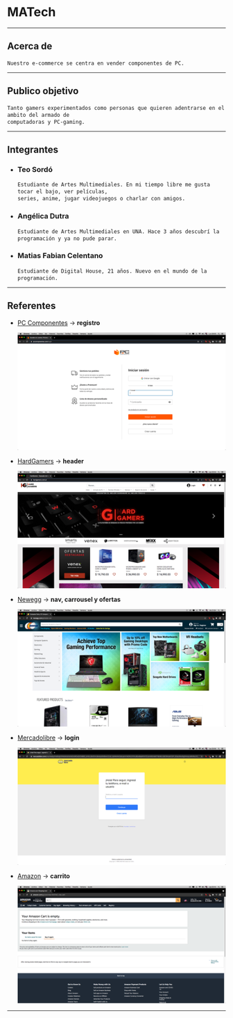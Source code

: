 # MATech
___

## Acerca de
  ~~~
  Nuestro e-commerce se centra en vender componentes de PC.
  ~~~
___

## Publico objetivo
  ~~~
  Tanto gamers experimentados como personas que quieren adentrarse en el ambito del armado de 
  computadoras y PC-gaming.
  ~~~
___

## Integrantes
  - ### Teo Sordó
    ~~~
    Estudiante de Artes Multimediales. En mi tiempo libre me gusta tocar el bajo, ver películas,
    series, anime, jugar videojuegos o charlar con amigos.
    ~~~
  - ### Angélica Dutra
    ~~~
    Estudiante de Artes Multimediales en UNA. Hace 3 años descubrí la programación y ya no pude parar.
    ~~~
  - ### Matias Fabian Celentano
    ~~~
    Estudiante de Digital House, 21 años. Nuevo en el mundo de la programación.
    ~~~
___

## Referentes
  - [PC Componentes](https://www.pccomponentes.com/) -> **registro**

    ![pccomponentes](capturas/pccomponentes.png)
    
  - [HardGamers](https://www.hardgamers.com.ar/) -> **header**
    
    ![hardgamers](capturas/hardgamers.png)
  
  - [Newegg](https://www.newegg.com/global/ar-en/) -> **nav, carrousel y ofertas**
    
    ![newegg](capturas/newegg.png)
    
  - [Mercadolibre](https://www.mercadolibre.com.ar/) -> **login**
    
    ![mercadolibre](capturas/mercadolibre.png)
    
  - [Amazon](https://www.amazon.com/-/es/) -> **carrito**
  
    ![amazon](capturas/amazon.png)
___
